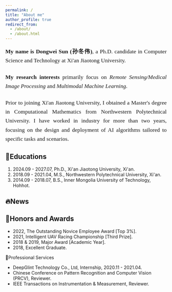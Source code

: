 ```yaml
---
permalink: /
title: "About me"
author_profile: true
redirect_from: 
  - /about/
  - /about.html
---
```


<div markdown="1" style="font-family: 'Georgia', serif; line-height: 1.6; font-size: 1.1rem; text-align: justify; margin-bottom: 1.5rem;">
  <p><strong>My name is Dongwei Sun (孙冬伟)</strong>, a Ph.D. candidate in Computer Science and Technology at Xi'an Jiaotong University.</p>
</div>
<div markdown="1" style="font-family: 'Georgia', serif; line-height: 1.6; font-size: 1.1rem; text-align: justify; margin-bottom: 1.5rem;">
  <p><strong>My research interests</strong> primarily focus on <em>Remote Sensing/Medical Image Processing</em> and <em>Multimodal Machine Learning</em>.</p>
</div>
<div markdown="1" style="font-family: 'Georgia', serif; line-height: 1.6; font-size: 1.1rem; text-align: justify;">
  <p>Prior to joining Xi'an Jiaotong University, I obtained a Master's degree in Computational Mathematics from Northwestern Polytechnical University. I have worked in industry for more than two years, focusing on the design and deployment of AI algorithms tailored to specific tasks and scenarios.</p>
</div>

📖Educations
------
1. 2024.09 - 2027.07, Ph.D., Xi'an Jiaotong University, Xi'an.
2. 2018.09 - 2021.04, M.S., Northwestern Polytechnical University, Xi'an.
3. 2014.09 - 2018.07, B.S., Inner Mongolia University of Technology, Hohhot.

🔥News
------

🏅Honors and Awards
------
- 2022, The Outstanding Novice Employee Award [Top 3%].  
- 2021, Intelligent UAV Racing Championship [Third Prize].  
- 2018 & 2019, Major Award [Academic Year].  
- 2018, Excellent Graduate.  

📑Professional Services
- DeepGlint Technology Co., Ltd, Internship, 2020.11 - 2021.04.  
- Chinese Conference on Pattern Recognition and Computer Vision (PRCV), Reviewer.  
- IEEE Transactions on Instrumentation & Measurement, Reviewer.  

